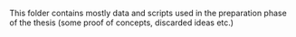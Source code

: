 This folder contains mostly data and scripts used in the preparation phase of the thesis (some proof of concepts, discarded ideas etc.)
